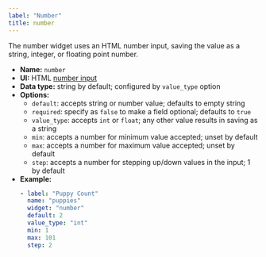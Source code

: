 ```yaml
---
label: "Number"
title: number
---
```


The number widget uses an HTML number input, saving the value as a string, integer, or floating point number.

- **Name:** `number`
- **UI:** HTML [number input](https://developer.mozilla.org/en-US/docs/Web/HTML/Element/input/number)
- **Data type:** string by default; configured by `value_type` option
- **Options:**
  - `default`: accepts string or number value; defaults to empty string
  - `required`: specify as `false` to make a field optional; defaults to `true`
  - `value_type`: accepts `int` or `float`; any other value results in saving as a string
  - `min`: accepts a number for minimum value accepted; unset by default
  - `max`: accepts a number for maximum value accepted; unset by default
  - `step`: accepts a number for stepping up/down values in the input; 1 by default
- **Example:**
    ```yaml
    - label: "Puppy Count"
      name: "puppies"
      widget: "number"
      default: 2
      value_type: "int"
      min: 1
      max: 101
      step: 2
    ```
